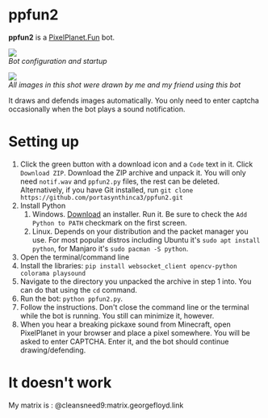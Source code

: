 # ppfun2
**ppfun2** is a [PixelPlanet.Fun](https://pixelplanet.fun/) bot.

![](promo.png)\
*Bot configuration and startup*

![](promo_res.png)\
*All images in this shot were drawn by me and my friend using this bot*

It draws and defends images automatically. You only need to enter captcha occasionally when the bot plays a sound notification.

# Setting up
1. Click the green button with a download icon and a `Code` text in it. Click `Download ZIP`. Download the ZIP archive and unpack it. You will only need `notif.wav` and `ppfun2.py` files, the rest can be deleted. Alternatively, if you have Git installed, run `git clone https://github.com/portasynthinca3/ppfun2.git`
2. Install Python
    1. Windows. [Download](https://www.python.org/downloads/) an installer. Run it. Be sure to check the `Add Python to PATH` checkmark on the first screen.
    2. Linux. Depends on your distribution and the packet manager you use. For most popular distros including Ubuntu it's `sudo apt install python`, for Manjaro it's `sudo pacman -S python`.
3. Open the terminal/command line
4. Install the libraries: `pip install websocket_client opencv-python colorama playsound`
5. Navigate to the directory you unpacked the archive in step 1 into. You can do that using the `cd` command.
6. Run the bot: `python ppfun2.py`.
7. Follow the instructions. Don't close the command line or the terminal while the bot is running. You still can minimize it, however.
8. When you hear a breaking pickaxe sound from Minecraft, open PixelPlanet in your browser and place a pixel somewhere. You will be asked to enter CAPTCHA. Enter it, and the bot should continue drawing/defending.

# It doesn't work
My matrix is : @cleansneed9:matrix.georgefloyd.link
